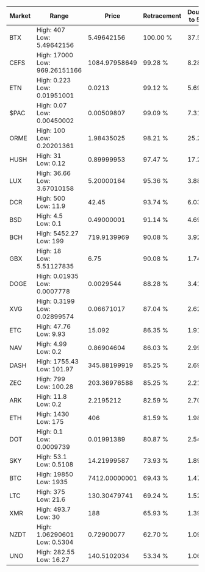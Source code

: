 | Market | Range | Price| Retracement | Doubles to 50% |
| --- | --- | --- | --- | --- |
| BTX | High: 407<br />Low: 5.49642156 | 5.49642156 | 100.00 % | 37.52 |
| CEFS | High: 17000<br />Low: 969.26151166 | 1084.97958649 | 99.28 % | 8.28 |
| ETN | High: 0.223<br />Low: 0.01951001 | 0.0213 | 99.12 % | 5.69 |
| $PAC | High: 0.07<br />Low: 0.00450002 | 0.00509807 | 99.09 % | 7.31 |
| ORME | High: 100<br />Low: 0.20201361 | 1.98435025 | 98.21 % | 25.25 |
| HUSH | High: 31<br />Low: 0.12 | 0.89999953 | 97.47 % | 17.29 |
| LUX | High: 36.66<br />Low: 3.67010158 | 5.20000164 | 95.36 % | 3.88 |
| DCR | High: 500<br />Low: 11.9 | 42.45 | 93.74 % | 6.03 |
| BSD | High: 4.5<br />Low: 0.1 | 0.49000001 | 91.14 % | 4.69 |
| BCH | High: 5452.27<br />Low: 199 | 719.9139969 | 90.08 % | 3.92 |
| GBX | High: 18<br />Low: 5.51127835 | 6.75 | 90.08 % | 1.74 |
| DOGE | High: 0.01935<br />Low: 0.0007778 | 0.0029544 | 88.28 % | 3.41 |
| XVG | High: 0.3199<br />Low: 0.02899574 | 0.06671017 | 87.04 % | 2.62 |
| ETC | High: 47.76<br />Low: 9.93 | 15.092 | 86.35 % | 1.91 |
| NAV | High: 4.99<br />Low: 0.2 | 0.86904604 | 86.03 % | 2.99 |
| DASH | High: 1755.43<br />Low: 101.97 | 345.88199919 | 85.25 % | 2.69 |
| ZEC | High: 799<br />Low: 100.28 | 203.36976588 | 85.25 % | 2.21 |
| ARK | High: 11.8<br />Low: 0.2 | 2.2195212 | 82.59 % | 2.70 |
| ETH | High: 1430<br />Low: 175 | 406 | 81.59 % | 1.98 |
| DOT | High: 0.1<br />Low: 0.0009739 | 0.01991389 | 80.87 % | 2.54 |
| SKY | High: 53.1<br />Low: 0.5108 | 14.21999587 | 73.93 % | 1.89 |
| BTC | High: 19850<br />Low: 1935 | 7412.00000001 | 69.43 % | 1.47 |
| LTC | High: 375<br />Low: 21.6 | 130.30479741 | 69.24 % | 1.52 |
| XMR | High: 493.7<br />Low: 30 | 188 | 65.93 % | 1.39 |
| NZDT | High: 1.06290601<br />Low: 0.5304 | 0.72900077 | 62.70 % | 1.09 |
| UNO | High: 282.55<br />Low: 16.27 | 140.5102034 | 53.34 % | 1.06 |
